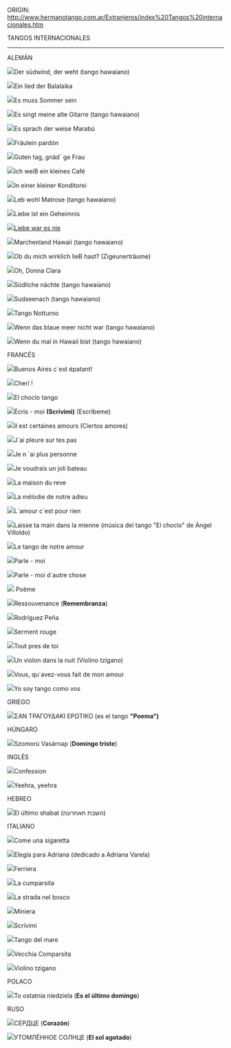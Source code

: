 ORIGIN: http://www.hermanotango.com.ar/Extranjeros/index%20Tangos%20internacionales.htm

TANGOS INTERNACIONALES

- - -

ALEMÁN

[![](Boton.gif)](../Tangos%20internacionales/DER%20SUDWIND%20DER%20WEHT.htm)Der südwind, der weht    (tango hawaiano)

[![](Boton.gif)](../Tangos%20internacionales/EIN%20LIED%20DER%20BALALAIKA.htm)Ein lied der Balalaika

[![](Boton.gif)](../Tangos%20internacionales/ES%20MUSS%20SOMMER%20SEIN.htm)Es muss Sommer sein

[![](Boton.gif)](../Tangos%20internacionales/ES%20SINGT%20MEINE%20ALTE%20GITARRE.htm)Es singt meine alte Gitarre   (tango hawaiano)

[![](Boton.gif)](../Tangos%20internacionales/ES%20SPRACH%20DER%20WEISE%20MARABU.htm)Es sprach der weise Marabú

[![](Boton.gif)](../Tangos%20internacionales/FRAULEIN%20PARDON.htm)Fräulein pardón

[![](Boton.gif)](../Tangos%20internacionales/GUTEN%20TAG%20GNAD%20GE%20FRAU.htm)Guten tag, gnäd´ ge Frau

[![](Boton.gif)](../Tangos%20internacionales/ICH%20WEIB%20EIN%20KLEINES%20CAFE.htm)Ich weiB ein kleines Café

[![](Boton.gif)](../Tangos%20internacionales/IN%20EINER%20KLEINEN%20KONDITOREI.htm)In einer kleiner Konditorei

[![](Boton.gif)](../Tangos%20internacionales/LEB%20WOHL%20MATROSE%20T.%20hawaiano.htm)Leb wohl Matrose   (tango hawaiano)

[![](Boton.gif)](../Tangos%20internacionales/LIEBE%20IST%20EIN%20GEHEIMNIS.htm)Liebe ist ein Geheimnis

[![](Boton.gif)](../Tangos%20internacionales/LIEBE%20WAR%20ES%20NIE.htm)[Liebe war es nie](../Eduardo/LetrasTangos/LA%20ABANDONE%20Y%20NO%20SABIA.htm)

[![](Boton.gif)](../Tangos%20internacionales/MARCHENLAND%20HAWAII%20T.%20hawaiano.htm)Marchenland Hawaii  (tango hawaiano)

[![](Boton.gif)](../Tangos%20internacionales/OB%20DU%20MICH%20WIRKLICH%20LIEB%20HAST.htm)Ob du mich wirklich lieB hast? (Zigeunerträume)

[![](Boton.gif)](../Tangos%20internacionales/OH%20DONNA%20CLARA.htm)Oh, Donna Clara

[![](Boton.gif)](../Tangos%20internacionales/SUDLICHE%20NACHTE%20(T%20hawaiano).htm)Südliche nächte   (tango hawaiano)

[![](Boton.gif)](../Tangos%20internacionales/SUDSEENACHT%20T.%20hawaiano.htm)Sudseenach    (tango hawaiano)

[![](Boton.gif)](../Tangos%20internacionales/TANGO%20NOTTURNO.htm)Tango Notturno

[![](Boton.gif)](../Tangos%20internacionales/WENN%20DAS%20BLAUE%20MEER%20NICHT%20WAR%20T.htm)Wenn das blaue meer nicht war   (tango hawaiano)

[![](Boton.gif)](../Tangos%20internacionales/WENN%20DU%20MAL%20IN%20HAWAI%20BIST%20T.htm)Wenn du mal in Hawaii bist (tango hawaiano)

FRANCÉS

[![](Boton.gif)](../Tangos%20internacionales/BUENOS%20AIRES%20C%20EST%20EPATANT.htm)Buenos Aires c´est  épatant!

[![](Boton.gif)](../Tangos%20internacionales/CHERI.htm)Cherí !

[![](Boton.gif)](../Tangos%20internacionales/EL%20CHOCLO%20TANGO.htm)El choclo tango

[![](Boton.gif)](../Tangos%20internacionales/ECRIS%20MOI.htm)Écris - moi    **(Scrívimi)** (Escríbeme)

[![](Boton.gif)](../Tangos%20internacionales/IL%20EST%20CERTAINES%20AMOURS.htm)Il est certaines amours   (Ciertos amores)

[![](Boton.gif)](../Tangos%20internacionales/J%20AI%20PLEURE%20SUR%20TES%20PAS.htm)J´ai pleure sur tes pas

[![](Boton.gif)](../Tangos%20internacionales/JE%20N%20AI%20PLUS%20PERSONNE.htm)Je  n ´ai plus personne

[![](Boton.gif)](../Tangos%20internacionales/JE%20VOUDRAIS%20UN%20JOLI%20BATEAU.htm)Je voudrais un joli bateau

[![](Boton.gif)](../Tangos%20internacionales/LA%20MAISON%20DU%20REVE.htm)La maison du reve

[![](Boton.gif)](../Tangos%20internacionales/LA%20MELODIE%20DE%20NOTRE%20ADIEU.htm)La mélodie de notre adieu

[![](Boton.gif)](../Tangos%20internacionales/L%20AMOUR%20CEST%20POUR%20RIEN.htm)L´amour c´est pour rien

[![](Boton.gif)](../Tangos%20internacionales/LAISSE%20TA%20MAIN%20DANS%20LA%20MIENNE.htm)Laisse ta main dans la mienne (música del tango "El choclo" de Ángel Villoldo)

[![](Boton.gif)](../Tangos%20internacionales/LE%20TANGO%20DE%20NOTRE%20AMOUR.htm)Le tango de notre amour

[![](Boton.gif)](../Tangos%20internacionales/PARLE%20MOI.htm)Parle - moi

[![](Boton.gif)](../Tangos%20internacionales/PARLE%20MOI%20D%20AUTRE%20CHOSE.htm)Parle - moi d´autre chose

[![](Boton.gif)](../Tangos%20internacionales/POEME.htm) Poème

[![](Boton.gif)](../Tangos%20internacionales/RESSOUVENANCE.htm)Ressouvenance (**Remembranza**)

[![](Boton.gif)](../Tangos%20internacionales/RODRIGUEZ%20PENA.htm)Rodríguez Peña

[![](Boton.gif)](../Tangos%20internacionales/SERMENT%20ROUGE.htm)Serment rouge

[![](Boton.gif)](../Tangos%20internacionales/TOUT%20PRES%20DE%20TOI.htm)Tout pres de toi

[![](Boton.gif)](../Tangos%20internacionales/UN%20VIOLON%20DANS%20LA%20NUIT.htm)Un violon dans la nuit (Violino tzigano)

[![](Boton.gif)](../Tangos%20internacionales/VOUS%20QU%20AVEZ%20VOUS%20FAIT%20DE%20MON%20AMOUR.htm)Vous, qu´avez-vous fait de mon amour

[![](Boton.gif)](../Tangos%20internacionales/YO%20SOY%20TANGO%20COMO%20VOS.htm)Yo soy tango como vos

GRIEGO

[![](Boton.gif)](../Tangos%20internacionales/POEMA.htm)ΣΑΝ ΤΡΑΓΟΥΔΑΚΙ ΕΡΩΤΙΚΟ (es el tango **"Poema")**

HÚNGARO

[![](Boton.gif)](../Tangos%20internacionales/SZOMORU%20VASARNAP.htm)Szomorú Vasárnap   (**Domingo triste**)

INGLÉS

[![](Boton.gif)](../Tangos%20internacionales/CONFESSION.htm)Confession

[![](Boton.gif)](../Tangos%20internacionales/YEEHRA%20YEEHRA.htm)Yeehra, yeehra

HEBREO

[![](Boton.gif)](../Tangos%20internacionales/EL%20ULTIMO%20SABADO.htm)El último shabat    (השבת חאחרונה)

ITALIANO

[![](Boton.gif)](../Tangos%20internacionales/COME%20UNA%20SIGARETTA.htm)Come una sigaretta

[![](Boton.gif)](../Tangos%20internacionales/ELEGIA%20PARA%20ADRIANA.htm)Elegía para Adriana   (dedicado a Adriana Varela)

[![](Boton.gif)](../Tangos%20internacionales/FERRIERA.htm)Ferriera

[![](Boton.gif)](../Tangos%20internacionales/LA%20CUMPARSITA.htm)La cumparsita

[![](Boton.gif)](../Tangos%20internacionales/LA%20STRADA%20NEL%20BOSCO.htm)La strada nel bosco

[![](Boton.gif)](../Tangos%20internacionales/MINIERA.htm)Miniera

[![](Boton.gif)](../Tangos%20internacionales/SCRIVIMI.htm)Scrívimi

[![](Boton.gif)](../Tangos%20internacionales/TANGO%20DEL%20MARE.htm)Tango del mare

[![](Boton.gif)](../Tangos%20internacionales/VECCHIA%20CUMPARSITA.htm)Vecchia Comparsita

[![](Boton.gif)](../Tangos%20internacionales/VIOLINO%20TZIGANO.htm)Violino tzigano

POLACO

[![](Boton.gif)](../Tangos%20internacionales/TO%20OSTATNIA%20NIEDZIELA.htm)To ostatnia niedziela (**Es el último domingo**)

RUSO

[![](Boton.gif)](../Tangos%20internacionales/CORAZON.htm)СЕРДЦЕ (**Corazón**)

[![](Boton.gif)](../Tangos%20internacionales/EL%20SOL%20AGOTADO.htm)УТОМЛЁННОЕ СОЛНЦЕ (**El sol agotado**)
